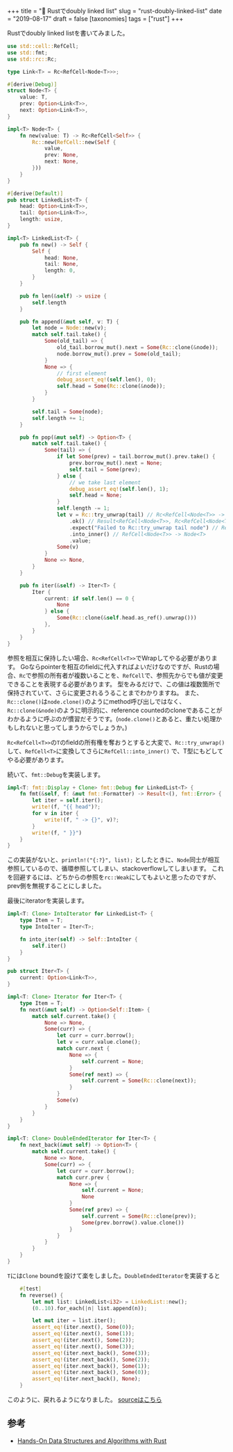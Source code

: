 +++
title = "🔗 Rustでdoubly linked list"
slug = "rust-doubly-linked-list"
date = "2019-08-17"
draft = false
[taxonomies]
tags = ["rust"]
+++

Rustでdoubly linked listを書いてみました。


```rust
use std::cell::RefCell;
use std::fmt;
use std::rc::Rc;

type Link<T> = Rc<RefCell<Node<T>>>;

#[derive(Debug)]
struct Node<T> {
    value: T,
    prev: Option<Link<T>>,
    next: Option<Link<T>>,
}

impl<T> Node<T> {
    fn new(value: T) -> Rc<RefCell<Self>> {
        Rc::new(RefCell::new(Self {
            value,
            prev: None,
            next: None,
        }))
    }
}

#[derive(Default)]
pub struct LinkedList<T> {
    head: Option<Link<T>>,
    tail: Option<Link<T>>,
    length: usize,
}

impl<T> LinkedList<T> {
    pub fn new() -> Self {
        Self {
            head: None,
            tail: None,
            length: 0,
        }
    }

    pub fn len(&self) -> usize {
        self.length
    }

    pub fn append(&mut self, v: T) {
        let node = Node::new(v);
        match self.tail.take() {
            Some(old_tail) => {
                old_tail.borrow_mut().next = Some(Rc::clone(&node));
                node.borrow_mut().prev = Some(old_tail);
            }
            None => {
                // first element
                debug_assert_eq!(self.len(), 0);
                self.head = Some(Rc::clone(&node));
            }
        }

        self.tail = Some(node);
        self.length += 1;
    }

    pub fn pop(&mut self) -> Option<T> {
        match self.tail.take() {
            Some(tail) => {
                if let Some(prev) = tail.borrow_mut().prev.take() {
                    prev.borrow_mut().next = None;
                    self.tail = Some(prev);
                } else {
                    // we take last element
                    debug_assert_eq!(self.len(), 1);
                    self.head = None;
                }
                self.length -= 1;
                let v = Rc::try_unwrap(tail) // Rc<RefCell<Node<T>> -> RefCell<Node<T>>
                    .ok() // Result<RefCell<Node<T>>, Rc<RefCell<Node<T>>>> -> Option<RefCell<Node<T>>>
                    .expect("Failed to Rc::try_unwrap tail node") // RefCell<Node<T>>
                    .into_inner() // RefCell<Node<T>> -> Node<T>
                    .value;
                Some(v)
            }
            None => None,
        }
    }

    pub fn iter(&self) -> Iter<T> {
        Iter {
            current: if self.len() == 0 {
                None
            } else {
                Some(Rc::clone(&self.head.as_ref().unwrap()))
            },
        }
    }
}

```

参照を相互に保持したい場合、`Rc<RefCell<T>>`でWrapしてやる必要があります。
Goならpointerを相互のfieldに代入すればよいだけなのですが、Rustの場合、`Rc`で参照の所有者が複数いることを、`RefCell`で、参照先からでも値が変更
できることを表現する必要があります。
型をみるだけで、この値は複数箇所で保持されていて、さらに変更されるうることまでわかりますね。
また、`Rc::clone()`は`node.clone()`のようにmethod呼び出しではなく、`Rc::clone(&node)`のように明示的に、reference countedのcloneであることがわかるように呼ぶのが慣習だそうです。(`node.clone()`とあると、重たい処理かもしれないと思ってしまうからでしょうか。)

`Rc<RefCell<T>>`の`T`のfieldの所有権を奪おうとすると大変で、`Rc::try_unwrap()`して、`RefCell<T>`に変換してさらに`RefCell::into_inner()` で、T型にもどしてやる必要があります。

続いて、`fmt::Debug`を実装します。

```rust
impl<T: fmt::Display + Clone> fmt::Debug for LinkedList<T> {
    fn fmt(&self, f: &mut fmt::Formatter) -> Result<(), fmt::Error> {
        let iter = self.iter();
        write!(f, "{{ head")?;
        for v in iter {
            write!(f, " -> {}", v)?;
        }
        write!(f, " }}")
    }
}
```
この実装がないと、`println!("{:?}", list);` としたときに、`Node`同士が相互参照しているので、循環参照してしまい、stackoverflowしてしまいます。
これを回避するには、どちからの参照を`rc::Weak`にしてもよいと思ったのですが、prev側を無視することにしました。

最後にiteratorを実装します。

```rust
impl<T: Clone> IntoIterator for LinkedList<T> {
    type Item = T;
    type IntoIter = Iter<T>;

    fn into_iter(self) -> Self::IntoIter {
        self.iter()
    }
}

pub struct Iter<T> {
    current: Option<Link<T>>,
}

impl<T: Clone> Iterator for Iter<T> {
    type Item = T;
    fn next(&mut self) -> Option<Self::Item> {
        match self.current.take() {
            None => None,
            Some(curr) => {
                let curr = curr.borrow();
                let v = curr.value.clone();
                match curr.next {
                    None => {
                        self.current = None;
                    }
                    Some(ref next) => {
                        self.current = Some(Rc::clone(next));
                    }
                }
                Some(v)
            }
        }
    }
}

impl<T: Clone> DoubleEndedIterator for Iter<T> {
    fn next_back(&mut self) -> Option<T> {
        match self.current.take() {
            None => None,
            Some(curr) => {
                let curr = curr.borrow();
                match curr.prev {
                    None => {
                        self.current = None;
                        None
                    }
                    Some(ref prev) => {
                        self.current = Some(Rc::clone(prev));
                        Some(prev.borrow().value.clone())
                    }
                }
            }
        }
    }
}
```
`T`には`Clone` boundを設けて楽をしました。`DoubleEndedIterator`を実装すると

```rust
    #[test]
    fn reverse() {
        let mut list: LinkedList<i32> = LinkedList::new();
        (0..10).for_each(|n| list.append(n));

        let mut iter = list.iter();
        assert_eq!(iter.next(), Some(0));
        assert_eq!(iter.next(), Some(1));
        assert_eq!(iter.next(), Some(2));
        assert_eq!(iter.next(), Some(3));
        assert_eq!(iter.next_back(), Some(3));
        assert_eq!(iter.next_back(), Some(2));
        assert_eq!(iter.next_back(), Some(1));
        assert_eq!(iter.next_back(), Some(0));
        assert_eq!(iter.next_back(), None);
    }
```

このように、戻れるようになりました。
[sourceはこちら](https://github.com/ymgyt/dsa/blob/master/src/list/linked_list.rs)


## 参考

* [Hands-On Data Structures and Algorithms with Rust](https://www.amazon.co.jp/dp/178899552X)

